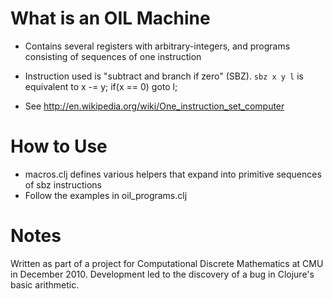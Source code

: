 What is an OIL Machine
======================

 - Contains several registers with arbitrary-integers, and programs consisting of sequences of one instruction
 - Instruction used is "subtract and branch if zero" (SBZ). `sbz x y l` is equivalent to
        x -= y;
        if(x == 0)
            goto l;

 - See http://en.wikipedia.org/wiki/One_instruction_set_computer

How to Use
==========

 - macros.clj defines various helpers that expand into primitive sequences of sbz instructions
 - Follow the examples in oil_programs.clj

Notes
=====

Written as part of a project for Computational Discrete Mathematics
at CMU in December 2010. Development led to the discovery of a bug in Clojure's basic arithmetic.